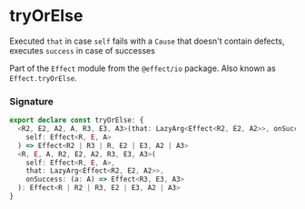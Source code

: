 # tryOrElse

Executed `that` in case `self` fails with a `Cause` that doesn't contain
defects, executes `success` in case of successes

Part of the `Effect` module from the `@effect/io` package. Also known as `Effect.tryOrElse`.

### Signature

```typescript
export declare const tryOrElse: {
  <R2, E2, A2, A, R3, E3, A3>(that: LazyArg<Effect<R2, E2, A2>>, onSuccess: (a: A) => Effect<R3, E3, A3>): <R, E>(
    self: Effect<R, E, A>
  ) => Effect<R2 | R3 | R, E2 | E3, A2 | A3>
  <R, E, A, R2, E2, A2, R3, E3, A3>(
    self: Effect<R, E, A>,
    that: LazyArg<Effect<R2, E2, A2>>,
    onSuccess: (a: A) => Effect<R3, E3, A3>
  ): Effect<R | R2 | R3, E2 | E3, A2 | A3>
}
```
